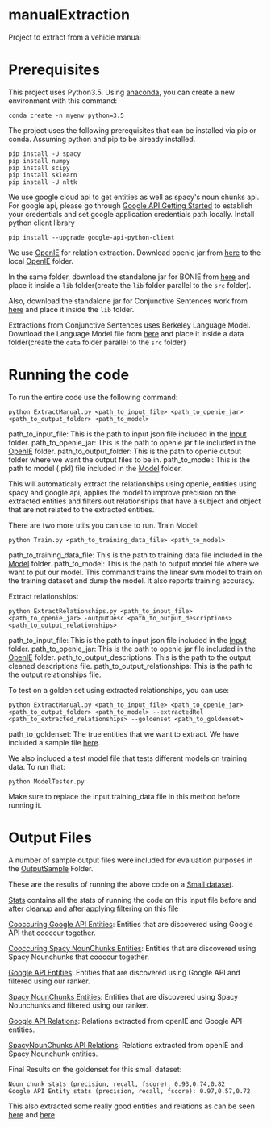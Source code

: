 # manualExtraction
Project to extract from a vehicle manual

# Prerequisites
This project uses Python3.5. Using [anaconda](https://conda.io/docs/user-guide/install/index.html), you can create a new environment with this command:

    conda create -n myenv python=3.5

The project uses the following prerequisites that can be installed via pip or conda. Assuming python and pip to be already installed.
    
    pip install -U spacy
    pip install numpy
    pip install scipy
    pip install sklearn
    pip install -U nltk

 We use google cloud api to get entities as well as spacy's noun chunks api. For google api, please go through [Google API Getting Started](https://cloud.google.com/natural-language/docs/quickstart) to establish your credentials and set google application credentials path locally. Install python client library
 
    pip install --upgrade google-api-python-client

We use [OpenIE](http://openie.allenai.org/) for relation extraction. Download openie jar from [here](https://drive.google.com/open?id=1Ip3Jko-jY97EIStYl4LEeuQHZfwitYdm) to the local [OpenIE](https://github.com/Srivatsava/manualExtraction/tree/master/OpenIE) folder.

In the same folder, download the standalone jar for BONIE from [here](https://github.com/dair-iitd/OpenIE-standalone/releases/download/v5.0/BONIE.jar) and place it inside a `lib` folder(create the `lib` folder parallel to the `src` folder).

Also, download the standalone jar for Conjunctive Sentences work from [here](https://github.com/dair-iitd/OpenIE-standalone/releases/download/v5.0/ListExtractor.jar) and place it inside the `lib` folder.

Extractions from Conjunctive Sentences uses Berkeley Language Model. Download the Language Model file from [here](https://drive.google.com/file/d/0B-5EkZMOlIt2cFdjYUJZdGxSREU/view?usp=sharing) and place it inside a data folder(create the `data` folder parallel to the `src` folder)

# Running the code

To run the entire code use the following command:

    python ExtractManual.py <path_to_input_file> <path_to_openie_jar> <path_to_output_folder> <path_to_model>

path_to_input_file: This is the path to input json file included in the [Input](https://github.com/Srivatsava/manualExtraction/tree/master/Input) folder.
path_to_openie_jar: This is the path to openie jar file included in the [OpenIE](https://github.com/Srivatsava/manualExtraction/tree/master/OpenIE) folder.
path_to_output_folder: This is the path to openie output folder where we want the output files to be in.
path_to_model: This is the path to model (.pkl) file included in the [Model](https://github.com/Srivatsava/manualExtraction/tree/master/Model) folder. 

This will automatically extract the relationships using openie, entities using spacy and google api, applies the model to improve precision on the extracted entities and filters out relationships that have a subject and object that are not related to the extracted entities.

There are two more utils you can use to run.
Train Model:

    python Train.py <path_to_training_data_file> <path_to_model>

path_to_training_data_file: This is the path to training data file included in the [Model](https://github.com/Srivatsava/manualExtraction/tree/master/Model) folder. 
path_to_model: This is the path to output model file where we want to put our model. 
This command trains the linear svm model to train on the training dataset and dump the model. It also reports training accuracy.

Extract relationships:
    
    python ExtractRelationships.py <path_to_input_file> <path_to_openie_jar> -outputDesc <path_to_output_descriptions> <path_to_output_relationships>
    
path_to_input_file: This is the path to input json file included in the [Input](https://github.com/Srivatsava/manualExtraction/tree/master/Input) folder.
path_to_openie_jar: This is the path to openie jar file included in the [OpenIE](https://github.com/Srivatsava/manualExtraction/tree/master/OpenIE) folder.
path_to_output_descriptions: This is the path to the output cleaned descriptions file.
path_to_output_relationships: This is the path to the output relationships file.

To test on a golden set using extracted relationships, you can use:

    python ExtractManual.py <path_to_input_file> <path_to_openie_jar> <path_to_output_folder> <path_to_model> --extractedRel <path_to_extracted_relationships> --goldenset <path_to_goldenset>
    
path_to_goldenset: The true entities that we want to extract. We have included a sample file [here](https://github.com/Srivatsava/manualExtraction/blob/master/Input/goldenset_child.tsv).

We also included a test model file that tests different models on training data. To run that:

    python ModelTester.py
    
 Make sure to replace the input training_data file in this method before running it.
 
 # Output Files
 A number of sample output files were included for evaluation purposes in the [OutputSample](https://github.com/Srivatsava/manualExtraction/tree/master/OutputSample) Folder. 
 
 These are the results of running the above code on a [Small dataset](https://github.com/Srivatsava/manualExtraction/blob/master/Input/output_child.json).
 
 [Stats](https://github.com/Srivatsava/manualExtraction/blob/master/OutputSample/stats.txt) contains all the stats of running the code on this input file before and after cleanup and after applying filtering on this [file](https://github.com/Srivatsava/manualExtraction/blob/master/Input/output_child.json)

[Cooccuring Google API Entities](https://github.com/Srivatsava/manualExtraction/blob/master/OutputSample/output_coge_samesentence_child.csv): Entities that are discovered using Google API that cooccur together.

[Cooccuring Spacy NounChunks Entities](https://github.com/Srivatsava/manualExtraction/blob/master/OutputSample/output_conounchunks_samesentence_child.csv): Entities that are discovered using Spacy Nounchunks that cooccur together.

[Google API Entities](https://github.com/Srivatsava/manualExtraction/blob/master/OutputSample/output_ge_child.csv): Entities that are discovered using Google API and filtered using our ranker.

[Spacy NounChunks Entities](https://github.com/Srivatsava/manualExtraction/blob/master/OutputSample/output_nounchunks_child.csv): Entities that are discovered using Spacy Nounchunks and filtered using our ranker.

[Google API Relations](https://github.com/Srivatsava/manualExtraction/blob/master/OutputSample/output_rel_ge_child.csv): Relations extracted from openIE and Google API entities.

[SpacyNounChunks API Relations](https://github.com/Srivatsava/manualExtraction/blob/master/OutputSample/output_rel_nc_child.csv): Relations extracted from openIE and Spacy Nounchunk entities.
 
Final Results on the goldenset for this small dataset:

    Noun chunk stats (precision, recall, fscore): 0.93,0.74,0.82
    Google API Entity stats (precision, recall, fscore): 0.97,0.57,0.72
 
This also extracted some really good entities and relations as can be seen [here](https://github.com/Srivatsava/manualExtraction/blob/master/OutputSample/output_nounchunks_child.csv) and [here](https://github.com/Srivatsava/manualExtraction/blob/master/OutputSample/output_rel_nc_child.csv)


 
 
 




